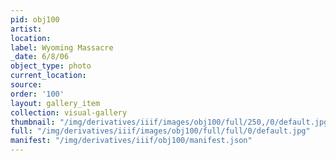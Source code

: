 ```yaml
---
pid: obj100
artist: 
location: 
label: Wyoming Massacre
_date: 6/8/06
object_type: photo
current_location: 
source: 
order: '100'
layout: gallery_item
collection: visual-gallery
thumbnail: "/img/derivatives/iiif/images/obj100/full/250,/0/default.jpg"
full: "/img/derivatives/iiif/images/obj100/full/full/0/default.jpg"
manifest: "/img/derivatives/iiif/obj100/manifest.json"
---
```

